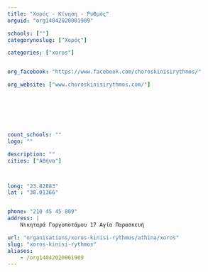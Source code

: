 ```yaml
---
title: "Χορός - Κίνηση - Ρυθμός"
orguid: "org14042020001909"

schools: [""]
categorynoslug: ["Χορός"]

categories: ["xoros"]


org_facebook: "https://www.facebook.com/choroskinisirythmos/"

org_website: ["www.choroskinisirythmos.com/"]







count_schools: ""
logo: ""

description: ""
cities: ["Αθήνα"]



long: "23.82883"
lat : "38.01366"


phone: "210 45 45 809"
address: |
    Νικηταρά Γοργοποτάμου 17 Αγία Παρασκευή

url: "organisations/xoros-kinisi-rythmos/athina/xoros"
slug: "xoros-kinisi-rythmos"
aliases:
    - /org14042020001909
---
```



